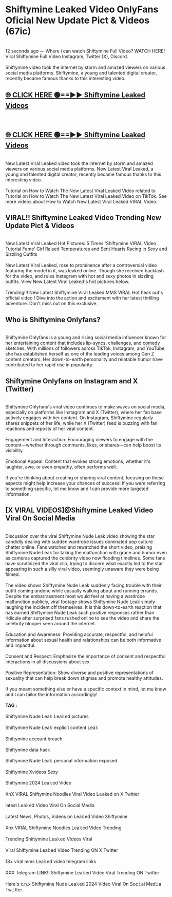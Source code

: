 # Shiftymine Leaked Video OnlyFans Oficial New Update Pict & Videos (67ic)
<br>
12 seconds ago — Where i can watch Shiftymine Full Video? WATCH HERE! Viral Shiftymine Full Video Instagram, Twitter (X), Discord.
<br><br>
Shiftymine video took the internet by storm and amazed viewers on various social media platforms. Shiftymine, a young and talented digital creator, recently became famous thanks to this interesting video.
<br>
<h2><a href="https://play.trustnlinepharmacy.us?title=Shiftymine">🌐 CLICK HERE 🟢==►► Shiftymine Leaked Videos</a></h2>
<br>
<h2><a href="https://play.trustnlinepharmacy.us?title=Shiftymine">🌐 CLICK HERE 🟢==►► Shiftymine Leaked Videos</a></h2>
<br>
New Latest Viral Leaked video took the internet by storm and amazed viewers on various social media platforms. New Latest Viral Leaked, a young and talented digital creator, recently became famous thanks to this interesting video.
<br><br>
Tutorial on How to Watch The New Latest Viral Leaked Video related to Tutorial on How to Watch The New Latest Viral Leaked Video on TikTok. See more videos about How to Watch New Latest Viral Leaked VIRAL Video.
<br>
<h2>VIRAL!! Shiftymine Leaked Video Trending New Update Pict & Videos</h2>
<br>
New Latest Viral Leaked Hot Pictures: 5 Times 'Shiftymine VIRAL Video Tutorial Fame' Girl Raised Temperatures and Sent Hearts Racing in Sexy and Sizzling Outfits
<br><br>
New Latest Viral Leaked, rose to prominence after a controversial video featuring the model in it, was leaked online. Though she received backlash for the video, and rules Instagram with hot and sexy photos in sizzling outfits. View New Latest Viral Leaked's hot pictures below.
<br><br>
Trending!!! New Latest Shiftymine Viral Leaked MMS VIRAL Hot heck out's official video ! Dive into the action and excitement with her latest thrilling adventure. Don't miss out on this exclusive.
<br>
<h2>Who is Shiftymine Onlyfans?</h2>
<br>
Shiftymine Onlyfans is a young and rising social media influencer known for her entertaining content that includes lip-syncs, challenges, and comedy sketches. With millions of followers across TikTok, Instagram, and YouTube, she has established herself as one of the leading voices among Gen Z content creators. Her down-to-earth personality and relatable humor have contributed to her rapid rise in popularity.
<br>
<h2>Shiftymine Onlyfans on Instagram and X (Twitter)</h2>
<br>
Shiftymine Onlyfans's viral video continues to make waves on social media, especially on platforms like Instagram and X (Twitter), where her fan base actively engages with her content. On Instagram, Shiftymine regularly shares snippets of her life, while her X (Twitter) feed is buzzing with fan reactions and reposts of her viral content.
<br><br>
Engagement and Interaction: Encouraging viewers to engage with the content—whether through comments, likes, or shares—can help boost its visibility.
<br><br>
Emotional Appeal: Content that evokes strong emotions, whether it's laughter, awe, or even empathy, often performs well.
<br><br>
If you're thinking about creating or sharing viral content, focusing on these aspects might help increase your chances of success! If you were referring to something specific, let me know and I can provide more targeted information.
<br>
<h2>[X VIRAL VIDEOS]@Shiftymine Leaked Video Viral On Social Media</h2>
<br>
Discussion over the viral Shiftymine Nude Leak video showing the star candidly dealing with sudden wardrobe issues dominated pop culture chatter online. Fans watched and rewatched the short video, praising Shiftymine Nude Leak for taking the malfunction with grace and humor even as cameras captured the celebrity video now flooding timelines. Some fans have scrutinized the viral clip, trying to discern what exactly led to the star appearing in such a silly viral video, seemingly unaware they were being filmed.
<br><br>
The video shows Shiftymine Nude Leak suddenly facing trouble with their outfit coming undone while casually walking about and running errands. Despite the embarrassment most would feel at having a wardrobe malfunction publicly, viral footage shows Shiftymine Nude Leak simply laughing the incident off themselves. It is this down-to-earth reaction that has earned Shiftymine Nude Leak such positive responses rather than ridicule after surprised fans rushed online to see the video and share the celebrity blooper seen around the internet.
<br><br>
Education and Awareness: Providing accurate, respectful, and helpful information about sexual health and relationships can be both informative and impactful.
<br><br>
Consent and Respect: Emphasize the importance of consent and respectful interactions in all discussions about sex.
<br><br>
Positive Representation: Show diverse and positive representations of sexuality that can help break down stigmas and promote healthy attitudes.
<br><br>
If you meant something else or have a specific context in mind, let me know and I can tailor the information accordingly!
<br><br>
<strong>TAG :</strong>
<br><br>
Shiftymine Nude Lea𝚔 Lea𝚔ed pictures
<br><br>
Shiftymine Nude Lea𝚔 explicit content Lea𝚔
<br><br>
Shiftymine account breach
<br><br>
Shiftymine data hack
<br><br>
Shiftymine Nude Lea𝚔 personal information exposed
<br><br>
Shiftymine Xvideos Sexy
<br><br>
Shiftymine 2024 Lea𝚔ed Video
<br><br>
XnX VIRAL Shiftymine Noodles Viral Video L𝚎aked on X Twitter
<br><br>
latest Lea𝚔ed Video Viral On Social Media
<br><br>
Latest News, Photos, Videos on Lea𝚔ed Video Shiftymine
<br><br>
Xnx VIRAL Shiftymine Noodles Lea𝚔ed Video Trending
<br><br>
Trending Shiftymine Lea𝚔ed Videos Viral
<br><br>
Viral Shiftymine Lea𝚔ed Video Trending ON X Twitter
<br><br>
18+ viral mms Lea𝚔ed video telegram links
<br><br>
XXX Telegram LINK!! Shiftymine Lea𝚔ed Video Viral Trending ON Twitter
<br><br>
Here's x.n.x Shiftymine Nude Lea𝚔ed 2024 Video Viral On Soc𝚒al Med𝚒a Tw𝚒tter.